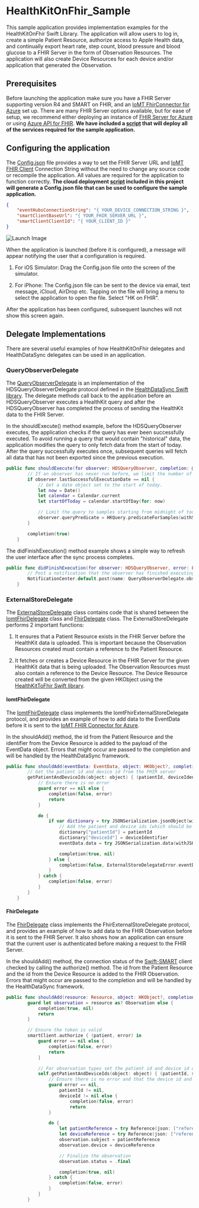# HealthKitOnFhir_Sample

This sample application provides implementation examples for the HealthKitOnFhir Swift Library. The application will allow users to log in, create a simple Patient Resource, authorize access to Apple Health data, and continually export heart rate, step count, blood pressure and blood glucose to a FHIR Server in the form of Observation Resources. The application will also create Device Resources for each device and/or application that generated the Observation.

## Prerequisites

Before launching the application make sure you have a FHIR Server supporting version R4 and SMART on FHIR, and an [IoMT FhirConnector for Azure](https://github.com/microsoft/iomt-fhir) set up. There are many FHIR Server options available, but for ease of setup, we recommend either deploying an instance of [FHIR Server for Azure](https://github.com/microsoft/fhir-server) or using [Azure API for FHIR](https://azure.microsoft.com/en-us/services/azure-api-for-fhir/). **We have included a [script](Cloud/README.md) that will deploy all of the services required for the sample application.**

## Configuring the application

The [Config.json](Config.json) file provides a way to set the FHIR Server URL and [IoMT FHIR Client](https://github.com/microsoft/iomt-fhir-client) Connection String without the need to change any source code or recompile the application. All values are required for the application to function correctly. **The cloud deployment [script](Cloud/README.md) included in this project will generate a Config.json file that can be used to configure the sample application.**  

```json
{
    "eventHubsConnectionString": "{ YOUR_DEVICE_CONNECTION_STRING }",
    "smartClientBaseUrl": "{ YOUR_FHIR_SERVER_URL }",
    "smartClientClientId": "{ YOUR_CLIENT_ID }"
}
```

![Launch Image](Launch_Screen.png)

When the application is launched (before it is configured), a message will appear notifying the user that a configuration is required.

1. For iOS Simulator: Drag the Config.json file onto the screen of the simulator.

2. For iPhone: The Config.json file can be sent to the device via email, text message, iCloud, AirDrop etc. Tapping on the file will bring a menu to select the application to open the file. Select "HK on FHIR".

After the application has been configured, subsequent launches will not show this screen again.

## Delegate Implementations

There are several useful examples of how HealthKitOnFhir delegates and HealthDataSync delegates can be used in an application.

### QueryObserverDelegate

The [QueryObserverDelegate](Source/QueryObserverDelegate.swift) is an implementation of the HDSQueryObserverDelegate protocol defined in the [HealthDataSync Swift library](https://github.com/microsoft/health-data-sync). The delegate methods call back to the application before an HDSQueryObserver executes a HealthKit query and after the HDSQueryObserver has completed the process of sending the HealthKit data to the FHIR Server.

In the shouldExecute() method example, before the HDSQueryObserver executes, the application checks if the query has ever been successfully executed. To avoid running a query that would contain "historical" data, the application modifies the query to only fetch data from the start of today. After the query successfully executes once, subsequent queries will fetch all data that has not been exported since the previous execution.  

```swift
public func shouldExecute(for observer: HDSQueryObserver, completion: @escaping (Bool) -> Void) {
        // If an observer has never run before, we limit the number of "historical" - The number of samples could represent years of data.
        if observer.lastSuccessfulExecutionDate == nil {
            // Get a date object set to the start of today.
            let now = Date()
            let calendar = Calendar.current
            let startOfToday = calendar.startOfDay(for: now)

            // Limit the query to samples starting from midnight of today.
            observer.queryPredicate = HKQuery.predicateForSamples(withStart: startOfToday, end: nil, options: HKQueryOptions.strictStartDate)
        }

        completion(true)
    }
```

The didFinishExecution() method example shows a simple way to refresh the user interface after the sync process completes.

```swift
public func didFinishExecution(for observer: HDSQueryObserver, error: Error?) {
        // Post a notification that the observer has finished executing.
        NotificationCenter.default.post(name: QueryObserverDelegate.observerUpdated, object: observer)
    }
```

### ExternalStoreDelegate

The [ExternalStoreDelegate](Source/ExternalStoreDelegate.swift) class contains code that is shared between the [IomtFhirDelegate](Source/IomtFhirDelegate.swift) class and [FhirDelegate](Source/FhirDelegate.swift) class. The ExternalStoreDelegate performs 2 important functions:

1. It ensures that a Patient Resource exists in the FHIR Server before the HealthKit data is uploaded. This is important because the Observation Resources created must contain a reference to the Patient Resource.

2. It fetches or creates a Device Resource in the FHIR Server for the given HealthKit data that is being uploaded. The Observation Resources must also contain a reference to the Device Resource. The Device Resource created will be converted from the given HKObject using the [HealthKitToFhir Swift library](https://github.com/microsoft/healthkit-to-fhir).

#### IomtFhirDelegate

The [IomtFhirDelegate](Source/IomtFhirDelegate) class implements the IomtFhirExternalStoreDelegate protocol, and provides an example of how to add data to the EventData before it is sent to the [IoMT FHIR Connector for Azure](https://github.com/microsoft/iomt-fhir).

In the shouldAdd() method, the id from the Patient Resource and the identifier from the Device Resource is added to the payload of the EventData object. Errors that might occur are passed to the completion and will be handled by the HealthDataSync framework.

```swift
public func shouldAdd(eventData: EventData, object: HKObject?, completion: @escaping (Bool, Error?) -> Void) {
        // Get the patient id and device id from the FHIR server
        getPatientAndDeviceIds(object: object) { (patientId, deviceIdentifier, deviceId, error) in
            // Ensure there is no error
            guard error == nil else {
                completion(false, error)
                return
            }

            do {
                if var dictionary = try JSONSerialization.jsonObject(with: eventData.data, options: .mutableContainers) as? [String : Any] {
                    // Add the patient and device ids (which should be mapped in FHIR)
                    dictionary["patientId"] = patientId
                    dictionary["deviceId"] = deviceIdentifier
                    eventData.data = try JSONSerialization.data(withJSONObject: dictionary, options: .sortedKeys)

                    completion(true, nil)
                } else {
                    completion(false, ExternalStoreDelegateError.eventDataSerializationError)
                }
            } catch {
                completion(false, error)
            }
        }
    }
```

#### FhirDelegate

The [FhirDelegate](Source/FhirDelegate) class implements the FhirExternalStoreDelegate protocol, and provides an example of how to add data to the FHIR Observation before it is sent to the FHIR Server. It also shows how an application can ensure that the current user is authenticated before making a request to the FHIR Server.

In the shouldAdd() method, the connection status of the [Swift-SMART](https://github.com/smart-on-fhir/Swift-SMART) client checked by calling the authorize() method. The id from the Patient Resource and the id from the Device Resource is added to the FHIR Observation. Errors that might occur are passed to the completion and will be handled by the HealthDataSync framework.

```swift
public func shouldAdd(resource: Resource, object: HKObject?, completion: @escaping (Bool, Error?) -> Void) {
        guard let observation = resource as? Observation else {
            completion(true, nil)
            return
        }

        // Ensure the token is valid
        smartClient.authorize { (patient, error) in
            guard error == nil else {
                completion(false, error)
                return
            }

            // For observation types set the patient id and device id on the resource.
            self.getPatientAndDeviceIds(object: object) { (patientId, sourceRevisionId, deviceId, error) in
                // Ensure there is no error and that the device id and patient id are not nil.
                guard error == nil,
                    patientId != nil,
                    deviceId != nil else {
                        completion(false, error)
                        return
                }

                do {
                    let patientReference = try Reference(json: ["reference" : "Patient/\(patientId!)"])
                    let deviceReference = try Reference(json: ["reference" : "Device/\(deviceId!)"])
                    observation.subject = patientReference
                    observation.device = deviceReference

                    // Finalize the observation
                    observation.status = .final

                    completion(true, nil)
                } catch {
                    completion(false, error)
                }
            }
        }
```
